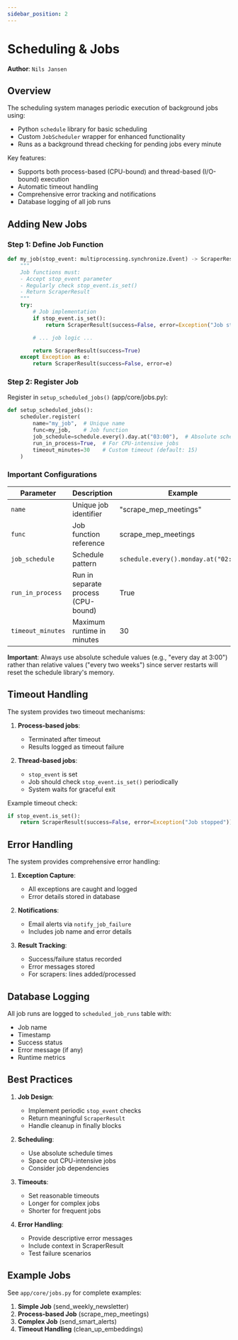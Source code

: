 ```yaml
---
sidebar_position: 2
---
```


# Scheduling & Jobs

**Author**: `Nils Jansen`


## Overview

The scheduling system manages periodic execution of background jobs using:

- Python `schedule` library for basic scheduling
- Custom `JobScheduler` wrapper for enhanced functionality
- Runs as a background thread checking for pending jobs every minute

Key features:

- Supports both process-based (CPU-bound) and thread-based (I/O-bound) execution
- Automatic timeout handling
- Comprehensive error tracking and notifications
- Database logging of all job runs

## Adding New Jobs

### Step 1: Define Job Function

```python
def my_job(stop_event: multiprocessing.synchronize.Event) -> ScraperResult:
    """
    Job functions must:
    - Accept stop_event parameter
    - Regularly check stop_event.is_set()
    - Return ScraperResult
    """
    try:
        # Job implementation
        if stop_event.is_set():
            return ScraperResult(success=False, error=Exception("Job stopped"))

        # ... job logic ...

        return ScraperResult(success=True)
    except Exception as e:
        return ScraperResult(success=False, error=e)
```

### Step 2: Register Job

Register in `setup_scheduled_jobs()` (app/core/jobs.py):

```python
def setup_scheduled_jobs():
    scheduler.register(
        name="my_job",  # Unique name
        func=my_job,    # Job function
        job_schedule=schedule.every().day.at("03:00"),  # Absolute schedule
        run_in_process=True,  # For CPU-intensive jobs
        timeout_minutes=30    # Custom timeout (default: 15)
    )
```

### Important Configurations

| Parameter         | Description                         | Example                               |
| ----------------- | ----------------------------------- | ------------------------------------- |
| `name`            | Unique job identifier               | "scrape_mep_meetings"                 |
| `func`            | Job function reference              | scrape_mep_meetings                   |
| `job_schedule`    | Schedule pattern                    | `schedule.every().monday.at("02:00")` |
| `run_in_process`  | Run in separate process (CPU-bound) | True                                  |
| `timeout_minutes` | Maximum runtime in minutes          | 30                                    |

**Important**: Always use absolute schedule values (e.g., "every day at 3:00") rather than relative values ("every two weeks") since server restarts will reset the schedule library's memory.

## Timeout Handling

The system provides two timeout mechanisms:

1. **Process-based jobs**:

   - Terminated after timeout
   - Results logged as timeout failure

2. **Thread-based jobs**:
   - `stop_event` is set
   - Job should check `stop_event.is_set()` periodically
   - System waits for graceful exit

Example timeout check:

```python
if stop_event.is_set():
    return ScraperResult(success=False, error=Exception("Job stopped"))
```

## Error Handling

The system provides comprehensive error handling:

1. **Exception Capture**:

   - All exceptions are caught and logged
   - Error details stored in database

2. **Notifications**:

   - Email alerts via `notify_job_failure`
   - Includes job name and error details

3. **Result Tracking**:
   - Success/failure status recorded
   - Error messages stored
   - For scrapers: lines added/processed

## Database Logging

All job runs are logged to `scheduled_job_runs` table with:

- Job name
- Timestamp
- Success status
- Error message (if any)
- Runtime metrics

## Best Practices

1. **Job Design**:

   - Implement periodic `stop_event` checks
   - Return meaningful `ScraperResult`
   - Handle cleanup in finally blocks

2. **Scheduling**:

   - Use absolute schedule times
   - Space out CPU-intensive jobs
   - Consider job dependencies

3. **Timeouts**:

   - Set reasonable timeouts
   - Longer for complex jobs
   - Shorter for frequent jobs

4. **Error Handling**:
   - Provide descriptive error messages
   - Include context in ScraperResult
   - Test failure scenarios

## Example Jobs

See `app/core/jobs.py` for complete examples:

1. **Simple Job** (send_weekly_newsletter)
2. **Process-based Job** (scrape_mep_meetings)
3. **Complex Job** (send_smart_alerts)
4. **Timeout Handling** (clean_up_embeddings)
